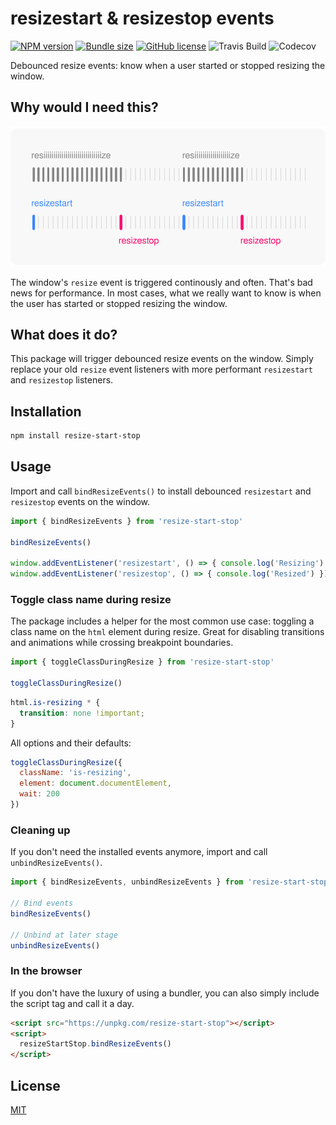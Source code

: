 # resizestart & resizestop events

[![NPM version](https://img.shields.io/npm/v/resize-start-stop)](https://www.npmjs.com/package/resize-start-stop)
[![Bundle size](https://img.shields.io/bundlephobia/minzip/resize-start-stop?label=size)](https://bundlephobia.com/result?p=resize-start-stop)
[![GitHub license](https://img.shields.io/github/license/daun/resize-start-stop)](./LICENSE)
![Travis Build](https://img.shields.io/travis/com/daun/resize-start-stop)
![Codecov](https://img.shields.io/codecov/c/github/daun/resize-start-stop)

Debounced resize events: know when a user started or stopped resizing the window.

## Why would I need this?

![Debounce](./docs/debounce.svg)

The window's `resize` event is triggered continously and often. That's bad news
for performance. In most cases, what we really want to know is when the user has started or stopped resizing the window.

## What does it do?

This package will trigger debounced resize events on the window. Simply replace
your old `resize` event listeners with more performant `resizestart` and
`resizestop` listeners.

## Installation

```bash
npm install resize-start-stop
```

## Usage

Import and call `bindResizeEvents()` to install debounced `resizestart` and
`resizestop` events on the window.

```js
import { bindResizeEvents } from 'resize-start-stop'

bindResizeEvents()

window.addEventListener('resizestart', () => { console.log('Resizing') })
window.addEventListener('resizestop', () => { console.log('Resized') })
```

### Toggle class name during resize

The package includes a helper for the most common use case: toggling a class
name on the `html` element during resize. Great for disabling transitions
and animations while crossing breakpoint boundaries.

```js
import { toggleClassDuringResize } from 'resize-start-stop'

toggleClassDuringResize()
```

```css
html.is-resizing * {
  transition: none !important;
}
```

All options and their defaults:

```js
toggleClassDuringResize({
  className: 'is-resizing',
  element: document.documentElement,
  wait: 200
})
```

### Cleaning up

If you don't need the installed events anymore, import and call
`unbindResizeEvents()`.

```js
import { bindResizeEvents, unbindResizeEvents } from 'resize-start-stop'

// Bind events
bindResizeEvents()

// Unbind at later stage
unbindResizeEvents()
```

### In the browser

If you don't have the luxury of using a bundler, you can also
simply include the script tag and call it a day.

```html
<script src="https://unpkg.com/resize-start-stop"></script>
<script>
  resizeStartStop.bindResizeEvents()
</script>
```

## License

[MIT](https://opensource.org/licenses/MIT)
